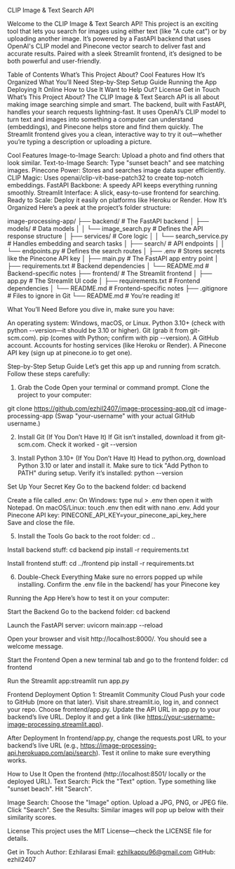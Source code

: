 
CLIP Image & Text Search API

Welcome to the CLIP Image & Text Search API! This project is an exciting tool that lets you search for images using either text (like "A cute cat") or by uploading another image. It’s powered by a FastAPI backend that uses OpenAI's CLIP model and Pinecone vector search to deliver fast and accurate results. Paired with a sleek Streamlit frontend, it’s designed to be both powerful and user-friendly.

Table of Contents
What’s This Project About?
Cool Features
How It’s Organized
What You’ll Need
Step-by-Step Setup Guide
Running the App
Deploying It Online
How to Use It
Want to Help Out?
License
Get in Touch
What’s This Project About?
The CLIP Image & Text Search API is all about making image searching simple and smart. The backend, built with FastAPI, handles your search requests lightning-fast. It uses OpenAI’s CLIP model to turn text and images into something a computer can understand (embeddings), and Pinecone helps store and find them quickly. The Streamlit frontend gives you a clean, interactive way to try it out—whether you’re typing a description or uploading a picture.

Cool Features
Image-to-Image Search: Upload a photo and find others that look similar.
Text-to-Image Search: Type "sunset beach" and see matching images.
Pinecone Power: Stores and searches image data super efficiently.
CLIP Magic: Uses openai/clip-vit-base-patch32 to create top-notch embeddings.
FastAPI Backbone: A speedy API keeps everything running smoothly.
Streamlit Interface: A slick, easy-to-use frontend for searching.
Ready to Scale: Deploy it easily on platforms like Heroku or Render.
How It’s Organized
Here’s a peek at the project’s folder structure:

image-processing-app/
├── backend/                # The FastAPI backend
│   ├── models/             # Data models
│   │   └── image_search.py # Defines the API response structure
│   ├── services/           # Core logic
│   │   └── search_service.py # Handles embedding and search tasks
│   ├── search/             # API endpoints
│   │   └── endpoints.py    # Defines the search routes
│   ├── .env                # Stores secrets like the Pinecone API key
│   ├── main.py             # The FastAPI app entry point
│   ├── requirements.txt    # Backend dependencies
│   └── README.md           # Backend-specific notes
├── frontend/               # The Streamlit frontend
│   ├── app.py              # The Streamlit UI code
│   ├── requirements.txt    # Frontend dependencies
│   └── README.md           # Frontend-specific notes
├── .gitignore              # Files to ignore in Git
└── README.md               # You’re reading it!

What You’ll Need
Before you dive in, make sure you have:

An operating system: Windows, macOS, or Linux.
Python 3.10+ (check with python --version—it should be 3.10 or higher).
Git (grab it from git-scm.com).
pip (comes with Python; confirm with pip --version).
A GitHub account.
Accounts for hosting services (like Heroku or Render).
A Pinecone API key (sign up at pinecone.io to get one).

Step-by-Step Setup Guide
Let’s get this app up and running from scratch. Follow these steps carefully:

1. Grab the Code
Open your terminal or command prompt.
Clone the project to your computer:

git clone https://github.com/ezhil2407/image-processing-app.git
cd image-processing-app
(Swap "your-username" with your actual GitHub username.)

2. Install Git (If You Don’t Have It)
If Git isn’t installed, download it from git-scm.com.
Check it worked - git --version

3. Install Python 3.10+ (If You Don’t Have It)
Head to python.org, download Python 3.10 or later and install it.
Make sure to tick "Add Python to PATH" during setup.
Verify it’s installed: python --version

Set Up Your Secret Key
Go to the backend folder: cd backend

Create a file called .env:
On Windows: type nul > .env then open it with Notepad.
On macOS/Linux: touch .env then edit with nano .env.
Add your Pinecone API key: PINECONE_API_KEY=your_pinecone_api_key_here   
Save and close the file.

5. Install the Tools
Go back to the root folder: cd ..

Install backend stuff: cd backend
pip install -r requirements.txt

Install frontend stuff: cd ../frontend
pip install -r requirements.txt

6. Double-Check Everything
Make sure no errors popped up while installing.
Confirm the .env file in the backend/ has your Pinecone key

Running the App
Here’s how to test it on your computer:

Start the Backend
Go to the backend folder: cd backend

Launch the FastAPI server: uvicorn main:app --reload

Open your browser and visit http://localhost:8000/. You should see a welcome message.

Start the Frontend
Open a new terminal tab and go to the frontend folder: cd frontend

Run the Streamlit app:streamlit run app.py

Frontend Deployment
Option 1: Streamlit Community Cloud
Push your code to GitHub (more on that later).
Visit share.streamlit.io, log in, and connect your repo.
Choose frontend/app.py.
Update the API URL in app.py to your backend’s live URL.
Deploy it and get a link (like https://your-username-image-processing.streamlit.app).

After Deployment
In frontend/app.py, change the requests.post URL to your backend’s live URL (e.g., https://image-processing-api.herokuapp.com/api/search).
Test it online to make sure everything works.

How to Use It
Open the frontend (http://localhost:8501/ locally or the deployed URL).
Text Search:
Pick the "Text" option.
Type something like "sunset beach".
Hit "Search".

Image Search:
Choose the "Image" option.
Upload a JPG, PNG, or JPEG file.
Click "Search".
See the Results:
Similar images will pop up below with their similarity scores.

License
This project uses the MIT License—check the LICENSE file for details.

Get in Touch
Author: Ezhilarasi
Email: ezhilkappu96@gmail.com
GitHub: ezhil2407



